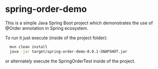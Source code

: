 # spring-order-demo

This is a simple Java Spring Boot project which demonstrates the use of @Order annotation in Spring ecosystem. 

To run it just execute (inside of the project folder):
```sh
  mvn clean install 
  java -jar target/spring-order-demo-0.0.1-SNAPSHOT.jar
```
  
or alternately execute the SpringOrderTest inside of the project. 
